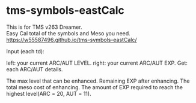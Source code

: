 # tms-symbols-eastCalc

This is for TMS v263 Dreamer. <br>
Easy Cal total of the symbols and Meso you need.   <br>
https://w55587496.github.io/tms-symbols-eastCalc/   <br>

Input (each td):

left: your current ARC/AUT LEVEL.
right: your current ARC/AUT EXP.
Get: each ARC/AUT details.

The max level that can be enhanced.
Remaining EXP after enhancing.
The total meso cost of enhancing.
The amount of EXP required to reach the highest level(ARC = 20, AUT = 11).
